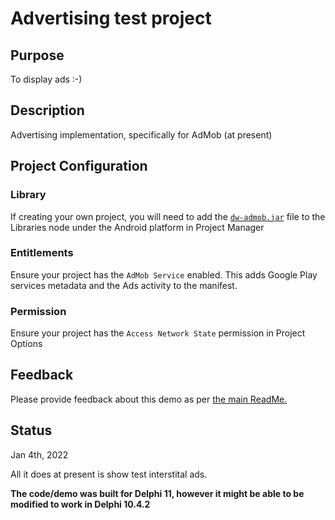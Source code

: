 # Advertising test project

## Purpose

To display ads :-)

## Description

Advertising implementation, specifically for AdMob (at present)

## Project Configuration

### Library

If creating your own project, you will need to add the [`dw-admob.jar`](https://github.com/DelphiWorlds/Playground/blob/master/Lib/dw-admob.jar) file to the Libraries node under the Android platform in Project Manager

### Entitlements

Ensure your project has the `AdMob Service` enabled. This adds Google Play services metadata and the Ads activity to the manifest.

### Permission

Ensure your project has the `Access Network State` permission in Project Options

## Feedback

Please provide feedback about this demo as per [the main ReadMe.](https://github.com/DelphiWorlds/Playground/blob/main/Readme.md)

## Status

Jan 4th, 2022

All it does at present is show test interstital ads.

**The code/demo was built for Delphi 11, however it might be able to be modified to work in Delphi 10.4.2**

